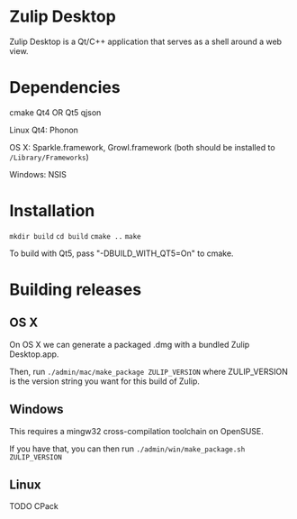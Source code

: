 # Zulip Desktop

Zulip Desktop is a Qt/C++ application that serves as a shell around a web view.

# Dependencies

cmake
Qt4 OR Qt5
qjson

Linux Qt4: Phonon

OS X: Sparkle.framework, Growl.framework (both should be installed to `/Library/Frameworks`)

Windows: NSIS

# Installation

`mkdir build`
`cd build`
`cmake ..`
`make`

To build with Qt5, pass "-DBUILD_WITH_QT5=On" to cmake.

# Building releases

## OS X

On OS X we can generate a packaged .dmg with a bundled Zulip Desktop.app.

Then, run `./admin/mac/make_package ZULIP_VERSION` where ZULIP_VERSION is the version
string you want for this build of Zulip.

## Windows

This requires a mingw32 cross-compilation toolchain on OpenSUSE.

If you have that, you can then run `./admin/win/make_package.sh ZULIP_VERSION`

## Linux

TODO CPack